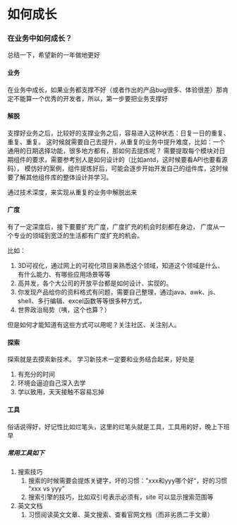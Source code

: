 # 如何成长

### 在业务中如何成长？


总结一下，希望新的一年做地更好

<ImgView title="技术进步" url="https://7.z.wiki/images/20220310/03103d78a28c4f4cba676800aa4557fe.png" />

#### 业务

在业务中成长，如果业务都支撑不好（或者作出的产品bug很多、体验很差）那肯定不能算一个优秀的开发者，所以，第一步要把业务支撑好

<ImgView title="技术进步" url="https://7.z.wiki/images/20220310/d8a48a8f8f544b3ab6b6f7cab2941cf2.png" />

#### 解脱

支撑好业务之后，比较好的支撑业务之后，容易进入这种状态：日复一日的重复、重复、重复。
这时候就需要自己去提升，从重复的业务中提升难度，比如：一个通用的日期选择功能，很多地方都有，那如何去提炼呢？
需要提取每个模块对日期组件的要求，需要参考别人是如何设计的（比如antd，这时候要看API也要看源码），
模仿好的案例，组件提炼好后，可能会逐步开始开发自己的组件库，这时候要了解其他组件库的整体设计并学习。

通过技术深度，来实现从重复的业务中解脱出来

<ImgView title="技术进步" url="https://7.z.wiki/images/20220310/072ef572ff2a4638a97161f51d92ed91.png" />

#### 广度

有了一定深度后，接下要要扩充广度，广度扩充的机会时刻都在身边，
广度从一个专业的领域到宽泛的生活都有广度扩充的机会。

比如：

1. 3D可视化，通过网上的可视化项目来熟悉这个领域，知道这个领域是什么、有什么能力、有哪些应用场景等等
2. 高并发，各个大公司的开放平台都是如何设计、实现的。
3. 你发现产品给你的资料格式有问题，需要自己整理，通过java、awk、js、shell、多行编辑、excel函数等等很多种方式，
4. 世界政治局势（咦，这个也算？）

但是如何才能知道有这些方式可以用呢？关注社区、关注别人。

<ImgView title="技术进步" url="https://4.z.wiki/images/20220310/e2cbb6b1079c4aa182f704d1f61188e2.gif" />


#### 探索

探索就是去摸索新技术。 
学习新技术一定要和业务结合起来，好处是 

1. 有充分的时间
2. 环境会逼迫自己深入去学
3. 学以致用，天天接触不容易忘掉

<ImgView title="技术进步" url="https://7.z.wiki/images/20220310/341040c9f9df49c8bafcc2f113ca67b4.png" />

#### 工具

俗话说得好，好记性比如烂笔头，这里的烂笔头就是工具，工具用的好，晚上下班早

<ImgView title="技术进步" url="https://7.z.wiki/images/20220310/b7c6144b548c4da9ae1049daaa84ed37.png" />

##### 常用工具如下

1. 搜索技巧
    1. 搜索的时候需要会提炼关键字，坏的习惯：”xxx和yyy哪个好“，好的习惯 “xxx vs yyy”
    2. 搜索引擎的技巧，比如双引号表示必须有，site 可以显示搜索范围等
2. 英文文档
   1. 习惯阅读英文文章、英文搜索、查看官网文档（而非劣质二手文章）
